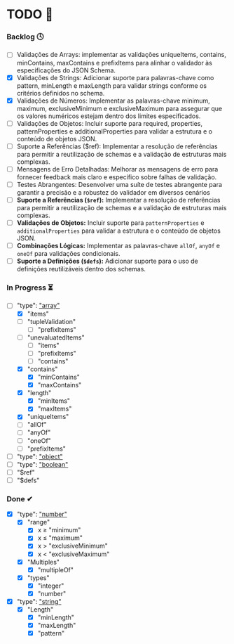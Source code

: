 # TODO 📌

### Backlog 🕓

- [ ] Validações de Arrays: implementar as validações uniqueItems, contains, minContains, maxContains e prefixItems para alinhar o validador às especificações do JSON Schema.
- [x] Validações de Strings: Adicionar suporte para palavras-chave como pattern, minLength e maxLength para validar strings conforme os critérios definidos no schema.
- [x] Validações de Números: Implementar as palavras-chave minimum, maximum, exclusiveMinimum e exclusiveMaximum para assegurar que os valores numéricos estejam dentro dos limites especificados.
- [ ] Validações de Objetos: Incluir suporte para required, properties, patternProperties e additionalProperties para validar a estrutura e o conteúdo de objetos JSON.
- [ ] Suporte a Referências ($ref): Implementar a resolução de referências para permitir a reutilização de schemas e a validação de estruturas mais complexas.
- [ ] Mensagens de Erro Detalhadas: Melhorar as mensagens de erro para fornecer feedback mais claro e específico sobre falhas de validação.
- [ ] Testes Abrangentes: Desenvolver uma suíte de testes abrangente para garantir a precisão e a robustez do validador em diversos cenários
- [ ] **Suporte a Referências (`$ref`):** Implementar a resolução de referências para permitir a reutilização de schemas e a validação de estruturas mais complexas.
- [ ] **Validações de Objetos:** Incluir suporte para `patternProperties` e `additionalProperties` para validar a estrutura e o conteúdo de objetos JSON.
- [ ] **Combinações Lógicas:** Implementar as palavras-chave `allOf`, `anyOf` e `oneOf` para validações condicionais.
- [ ] **Suporte a Definições (`$defs`):** Adicionar suporte para o uso de definições reutilizáveis dentro dos schemas.

### In Progress ⏳

- [ ] "type": ["array"](https://json-schema.org/understanding-json-schema/reference/array)
    - [x] "items"
    - [ ] "tupleValidation"
        - [ ] "prefixItems"
    - [ ] "unevaluatedItems"
        - [ ] "items"
        - [ ] "prefixItems"
        - [ ] "contains"
    - [x] "contains"
        - [x] "minContains"
        - [x] "maxContains"
    - [x] "length"
        - [x] "minItems"
        - [x] "maxItems"
    - [x] "uniqueItems"
    - [ ] "allOf"
    - [ ] "anyOf"
    - [ ] "oneOf" 
    - [ ] "prefixItems"
- [ ] "type": ["object"](https://json-schema.org/understanding-json-schema/reference/object)
- [ ] "type": ["boolean"](https://json-schema.org/understanding-json-schema/reference/boolean)
- [ ] "$ref"
- [ ] "$defs"

### Done ✔

- [x] "type": ["number"](https://json-schema.org/understanding-json-schema/reference/numeric)
    - [x] "range"
        - [x] x ≥ "minimum"
        - [x] x ≤ "maximum"
        - [x] x > "exclusiveMinimum"
        - [x] x < "exclusiveMaximum"
    - [x] "Multiples"
        - [x] "multipleOf"
    - [x] "types"
        - [x] "integer"
        - [x] "number"
- [x] "type": ["string"](https://json-schema.org/understanding-json-schema/reference/string)
    - [x] "Length"
        - [x] "minLength"
        - [x] "maxLength"
        - [x] "pattern"
